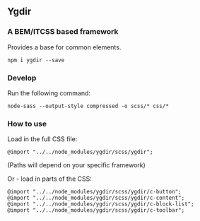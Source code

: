 ## Ygdir

### A BEM/ITCSS based framework

Provides a base for common elements.

    npm i ygdir --save

### Develop

Run the following command:

    node-sass --output-style compressed -o scss/* css/*

### How to use

Load in the full CSS file:

    @import "../../node_modules/ygdir/scss/ygdir";

(Paths will depend on your specific framework)

Or - load in parts of the CSS:

    @import "../../node_modules/ygdir/scss/ygdir/c-button";
    @import "../../node_modules/ygdir/scss/ygdir/c-content";
    @import "../../node_modules/ygdir/scss/ygdir/c-block-list";
    @import "../../node_modules/ygdir/scss/ygdir/c-toolbar";
